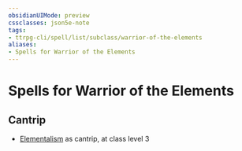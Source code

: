 ```yaml
---
obsidianUIMode: preview
cssclasses: json5e-note
tags:
- ttrpg-cli/spell/list/subclass/warrior-of-the-elements
aliases:
- Spells for Warrior of the Elements
---
```

# Spells for Warrior of the Elements

## Cantrip

- [Elementalism](Інструменти%20ДМ/CLI/spells/elementalism-xphb.md "XPHB") as cantrip, at class level 3